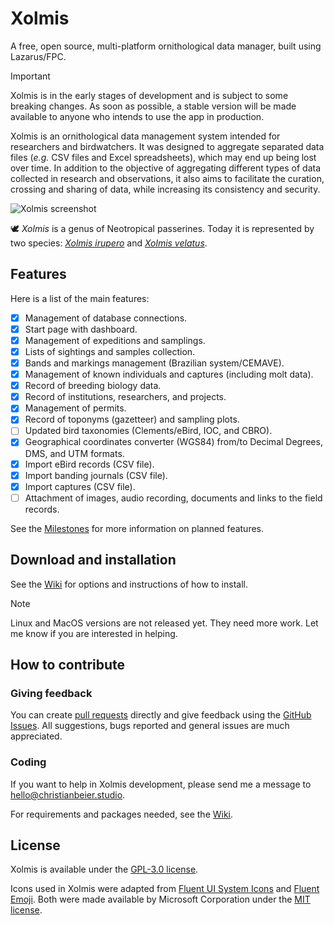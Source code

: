 # Xolmis

A free, open source, multi-platform ornithological data manager, built using Lazarus/FPC.

> [!IMPORTANT]
> Xolmis is in the early stages of development and is subject to some breaking changes. As soon as possible, a stable version will be made available to anyone who intends to use the app in production.

Xolmis is an ornithological data management system intended for researchers and birdwatchers. It was designed to aggregate separated data files (_e.g._ CSV files and Excel spreadsheets), which may end up being lost over time. In addition to the objective of aggregating different types of data collected in research and observations, it also aims to facilitate the curation, crossing and sharing of data, while increasing its consistency and security.

![Xolmis screenshot](https://github.com/cbeier-studio/Xolmis/assets/109050697/bab3f797-63db-4739-ac43-7c4cbc935cf3)

:dove: _Xolmis_ is a genus of Neotropical passerines. Today it is represented by two species: [_Xolmis irupero_](https://www.wikiaves.com.br/wiki/noivinha) and [_Xolmis velatus_](https://www.wikiaves.com.br/wiki/noivinha-branca).

## Features

Here is a list of the main features:

- [x] Management of database connections.
- [x] Start page with dashboard.
- [x] Management of expeditions and samplings.
- [x] Lists of sightings and samples collection.
- [x] Bands and markings management (Brazilian system/CEMAVE).
- [x] Management of known individuals and captures (including molt data).
- [x] Record of breeding biology data.
- [x] Record of institutions, researchers, and projects.
- [x] Management of permits.
- [x] Record of toponyms (gazetteer) and sampling plots.
- [ ] Updated bird taxonomies (Clements/eBird, IOC, and CBRO).
- [x] Geographical coordinates converter (WGS84) from/to Decimal Degrees, DMS, and UTM formats.
- [x] Import eBird records (CSV file).
- [x] Import banding journals (CSV file).
- [x] Import captures (CSV file).
- [ ] Attachment of images, audio recording, documents and links to the field records.

See the [Milestones](https://github.com/cbeier-studio/Xolmis/milestones) for more information on planned features.

## Download and installation

See the [Wiki](https://github.com/cbeier-studio/Xolmis/wiki/Installing) for options and instructions of how to install.

> [!NOTE]
> Linux and MacOS versions are not released yet. They need more work.
> Let me know if you are interested in helping.

## How to contribute

### Giving feedback

You can create [pull requests](https://github.com/cbeier-studio/xolmis/pulls) directly and give feedback using the [GitHub Issues](https://github.com/cbeier-studio/xolmis/issues). All suggestions, bugs reported and general issues are much appreciated.

### Coding

If you want to help in Xolmis development, please send me a message to [hello@christianbeier.studio](mailto://hello@christianbeier.studio).

For requirements and packages needed, see the [Wiki](https://github.com/cbeier-studio/Xolmis/wiki/Installing).

## License

Xolmis is available under the [GPL-3.0 license](https://github.com/cbeier-studio/xolmis/blob/main/LICENSE).

Icons used in Xolmis were adapted from [Fluent UI System Icons](https://github.com/microsoft/fluentui-system-icons) and [Fluent Emoji](https://github.com/microsoft/fluentui-emoji). Both were made available by Microsoft Corporation under the [MIT license](https://github.com/microsoft/fluentui-system-icons/blob/main/LICENSE).
